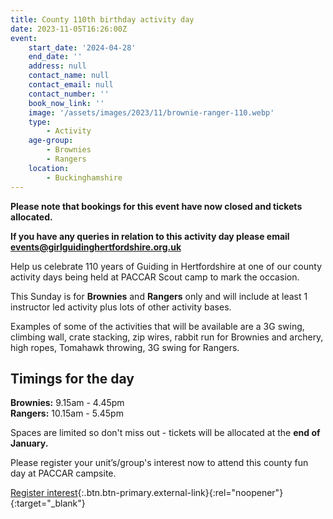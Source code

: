 ```yaml
---
title: County 110th birthday activity day
date: 2023-11-05T16:26:00Z
event:
    start_date: '2024-04-28'
    end_date: ''
    address: null
    contact_name: null
    contact_email: null
    contact_number: ''
    book_now_link: ''
    image: '/assets/images/2023/11/brownie-ranger-110.webp'
    type:
        - Activity
    age-group:
        - Brownies
        - Rangers
    location:
        - Buckinghamshire
---
```

**Please note that bookings for this event have now closed and tickets allocated.**

**If you have any queries in relation to this activity day please email <events@girlguidinghertfordshire.org.uk>**

Help us celebrate 110 years of Guiding in Hertfordshire at one of our county activity days being held at PACCAR Scout camp to mark the occasion.

This Sunday is for **Brownies** and **Rangers** only and will include at least 1 instructor led activity plus lots of other activity bases.

Examples of some of the activities that will be available are a 3G swing, climbing wall, crate stacking, zip wires, rabbit run for Brownies and archery, high ropes, Tomahawk throwing, 3G swing for Rangers.

## Timings for the day

**Brownies:** 9.15am - 4.45pm  
**Rangers:** 10.15am - 5.45pm

Spaces are limited so don't miss out - tickets will be allocated at the **end of January.**

Please register your unit’s/group's interest now to attend this county fun day at PACCAR campsite.

[Register interest](https://forms.office.com/e/HJB0NS3dL9){:.btn.btn-primary.external-link}{:rel="noopener"}{:target="_blank"}
